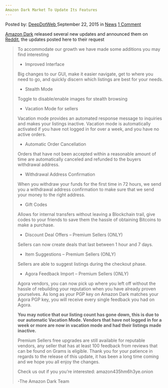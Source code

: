 ```yaml
---
Amazon Dark Market To Update Its Features
---
```

<article class="post-listing post-11586 post type-post status-publish format-standard hentry category-news tag-amazon tag-dark tag-features tag-update">
<div class="post-inner">
<span>Posted by: <a href="https://www.deepdotweb.com/author/admin/" title="">DeepDotWeb </a></span>
<span>September 22, 2015</span>
<span>in <a href="https://www.deepdotweb.com/category/news/" rel="category tag">News</a></span>
<span><a href="https://www.deepdotweb.com/2015/09/22/amazon-dark-market-to-update-its-features/#comments">1 Comment</a></span>


<p><a href="https://www.deepdotweb.com/marketplace-directory/listing/amazon-dark">Amazon Dark</a> released several new updates and announced them on <a href="https://www.reddit.com/r/DarkNetMarkets/comments/3ls7uz/amazon_dark_has_been_updated/" target="_blank">Reddit</a>, the updates posted here to their request</p>
<div class="usertext-body may-blank-within md-container ">
<div class="md">
<blockquote><p>To accommodate our growth we have made some additions you may find interesting</p>
<ul>
<li>Improved Interface</li>
</ul>
<p>Big changes to our GUI, make it easier navigate, get to where you need to go, and quickly discern which listings are best for your needs.</p>
<ul>
<li>Stealth Mode</li>
</ul>
<p>Toggle to disable/enable images for stealth browsing</p>
<ul>
<li>Vacation Mode for sellers</li>
</ul>
<p>Vacation mode provides an automated response message to inquiries and makes your listings inactive. Vacation mode is automatically activated if you have not logged in for over a week, and you have no active orders.</p>
<ul>
<li>Automatic Order Cancellation</li>
</ul>
<p>Orders that have not been accepted within a reasonable amount of time are automatically canceled and refunded to the buyers withdrawal address.</p>
<ul>
<li>Withdrawal Address Confirmation</li>
</ul>
<p>When you withdraw your funds for the first time in 72 hours, we send you a withdrawal address confirmation to make sure that we send your money to the right address.</p>
<ul>
<li>Gift Codes</li>
</ul>
<p>Allows for internal transfers without leaving a Blockchain trail, give codes to your friends to save them the hassle of obtaining Bitcoins to make a purchase.</p>
<ul>
<li>Discount Deal Offers – Premium Sellers (ONLY)</li>
</ul>
<p>Sellers can now create deals that last between 1 hour and 7 days.</p>
<ul>
<li>Item Suggestions – Premium Sellers (ONLY)</li>
</ul>
<p>Sellers are able to suggest listings during the checkout phase.</p>
<ul>
<li>Agora Feedback Import – Premium Sellers (ONLY)</li>
</ul>
<p>Agora vendors, you can now pick up where you left off without the hassle of rebuilding your reputation when you have already proven yourselves. As long as your PGP key on Amazon Dark matches your Agora PGP key, you will receive every single feedback you had on Agora.</p>
<p><strong>You may notice that our listing count has gone down, this is due to our automatic Vacation Mode. Vendors that have not logged in for a week or more are now in vacation mode and had their listings made inactive.</strong></p>
<p>Premium Sellers free upgrades are still available for reputable vendors, any seller that has at least 100 feedback from reviews that can be found on Grams is eligible. Thank you for your patience in regards to the release of this update, it has been a long time coming and we hope you all enjoy the changes.</p>
<p>Check us out if you you&#8217;re interested: amazon435hm6h3ye.onion</p>
<p>-The Amazon Dark Team</p></blockquote>
</div>
</div>
</div>
<span style="display:none"><a href="https://www.deepdotweb.com/tag/amazon/" rel="tag">amazon</a> <a href="https://www.deepdotweb.com/tag/dark/" rel="tag">dark</a> <a href="https://www.deepdotweb.com/tag/features/" rel="tag">features</a> <a href="https://www.deepdotweb.com/tag/update/" rel="tag">update</a></span> <span style="display:none" class="updated">2015-09-22